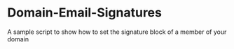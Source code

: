 # Domain-Email-Signatures
A sample script to show how to set the signature block of a member of your domain

